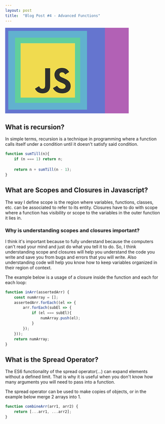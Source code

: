 ```yaml
---
layout: post
title:  "Blog Post #4 - Advanced Functions"
---
```

![JavaScript Illustration](/assets/advanced-func.png)

## What is recursion?
In simple terms, recursion is a technique in programming where a function calls itself under a condition until it doesn't 
satisfy said condition.
```javascript
function sumTill(n){
    if (n === 1) return n;

    return n + sumTill(n - 1);
}
```

## What are Scopes and Closures in Javascript?
The way I define scope is the region where variables, functions, classes, etc. can be associated to refer to its entity.
Closures have to do with scope where a function has visibility or scope to the variables in the outer function it lies in.
### Why is understanding scopes and closures important?
I think it's important because to fully understand because the computers can't read your mind and just do what you tell it to
do. So, I think understanding scope and closures will help you understand the code you write and save you from bugs and errors
that you will write. Also understanding code will help you know how to keep variables organized in their region of context.

The example below is a usage of a closure inside the function and each for each loop: 
```javascript
function inArr(assertedArr) {
    const numArray = [];
    assertedArr.forEach((el => {
        arr.forEach(subEl => {
            if (el === subEl){
                numArray.push(el);
            }
        });
    }));
    return numArray;
}
```

## What is the Spread Operator?
The ES6 functionality of the spread operator(...) can expand elements without a defined limit. That is why it is useful when
you don't know how many arguments you will need to pass into a function.

The spread operator can be used to make copies of objects, or in the example below merge 2 arrays into 1.
```javascript
function combineArr(arr1, arr2) {
    return [...arr1, ...arr2];
}
```

